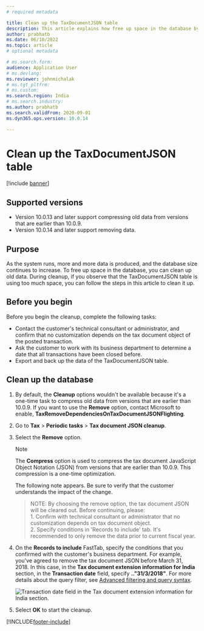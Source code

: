 ```yaml
---
# required metadata

title: Clean up the TaxDocumentJSON table 
description: This article explains how free up space in the database by removing old data from the TaxDocumentJSON table.
author: prabhatb
ms.date: 06/10/2022
ms.topic: article
# optional metadata

# ms.search.form: 
audience: Application User
# ms.devlang: 
ms.reviewer: johnmichalak
# ms.tgt_pltfrm: 
# ms.custom: 
ms.search.region: India
# ms.search.industry: 
ms.author: prabhatb
ms.search.validFrom: 2020-09-01
ms.dyn365.ops.version: 10.0.14

---
```


# Clean up the TaxDocumentJSON table

[!include [banner](../../includes/banner.md)]

## Supported versions

- Version 10.0.13 and later support compressing old data from versions that are earlier than 10.0.9.
- Version 10.0.14 and later support removing data.

## Purpose

As the system runs, more and more data is produced, and the database size continues to increase. To free up space in the database, you can clean up old data. During cleanup, if you observe that the TaxDocumentJSON table is using too much space, you can follow the steps in this article to clean it up.

## Before you begin

Before you begin the cleanup, complete the following tasks:

- Contact the customer's technical consultant or administrator, and confirm that no customization depends on the tax document object of the posted transaction.
- Ask the customer to work with its business department to determine a date that all transactions have been closed before.
- Export and back up the data of the TaxDocumentJSON table.

## Clean up the database

1. By default, the **Cleanup** options wouldn't be available because it's a one-time task to compress old data from versions that are earlier than 10.0.9. If you want to use the **Remove** option, contact Microsoft to enable, **TaxRemoveDependenciesOnTaxDocumentJSONFlighting**.
2. Go to **Tax** > **Periodic tasks** > **Tax document JSON cleanup**. 
3. Select the **Remove** option.

    > [!NOTE]
    > The **Compress** option is used to compress the tax document JavaScript Object Notation (JSON) from versions that are earlier than 10.0.9. This compression is a one-time optimization.

    The following note appears. Be sure to verify that the customer understands the impact of the change.

    > NOTE: By choosing the remove option, the tax document JSON will be cleared out. Before continuing, please:  
    > 1\. Confirm with technical consultant or administrator that no customization depends on tax document object.  
    > 2\. Specify conditions in 'Records to include' tab. It's recommended to only remove the data prior to current fiscal year.

4. On the **Records to include** FastTab, specify the conditions that you confirmed with the customer's business department. For example, you've agreed to remove the tax document JSON before March 31, 2018. In this case, in the **Tax document extension information for India** section, in the **Transaction date** field, specify **.."31/3/2018"**. For more details about the query filter, see [Advanced filtering and query syntax](../../../fin-ops-core/fin-ops/get-started/advanced-filtering-query-options.md).

    ![Transaction date field in the Tax document extension information for India section.](../media/tax-document-json-02.png)

5. Select **OK** to start the cleanup.


[!INCLUDE[footer-include](../../../includes/footer-banner.md)]
